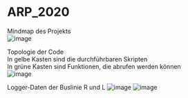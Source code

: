# ARP_2020

Mindmap des Projekts  
![image](https://github.com/wkcshy123/ARP_2020/blob/master/images/ARP.png)

Topologie der Code   
In gelbe Kasten sind die durchführbaren Skripten  
In grüne Kasten sind Funktionen, die abrufen werden können  
![image](https://github.com/wkcshy123/ARP_2020/blob/master/images/ARP_fun.png)

Logger-Daten der Buslinie R und L
![image](https://github.com/wkcshy123/ARP_2020/blob/master/images/R-Bus_Strecke.png)
![image](https://github.com/wkcshy123/ARP_2020/blob/master/images/L-Bus_Strecke.png)
